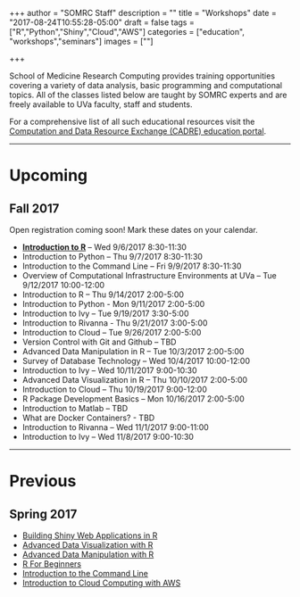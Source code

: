 +++
author = "SOMRC Staff"
description = ""
title = "Workshops"
date = "2017-08-24T10:55:28-05:00"
draft = false
tags = ["R","Python","Shiny","Cloud","AWS"]
categories = ["education", "workshops","seminars"]
images = [""]

+++

<p class=lead>School of Medicine Research Computing provides training opportunities covering a variety of data analysis, basic programming and computational topics. All of the classes listed below are taught by SOMRC experts and are freely available to UVa faculty, staff and students.</p>

<p class=lead>For a comprehensive list of all such educational resources visit the <a href="http://cadre.virginia.edu/service-detail/education" target="_new">Computation and Data Resource Exchange (CADRE) education portal</a>.</p>

- - -

# Upcoming

<!--
<div class="alert alert-success" role="alert" style="">
</div>
-->

## Fall 2017

<div class="alert alert-success" role="alert">Open registration coming soon! Mark these dates on your calendar.</div>

- [**Introduction to R**](http://cal.hsl.virginia.edu/event/3540810) – Wed 9/6/2017 8:30-11:30
- Introduction to Python – Thu 9/7/2017 8:30-11:30
- Introduction to the Command Line – Fri 9/9/2017 8:30-11:30 
- Overview of Computational Infrastructure Environments at UVa – Tue 9/12/2017 10:00-12:00
- Introduction to R – Thu 9/14/2017 2:00-5:00
- Introduction to Python - Mon 9/11/2017 2:00-5:00
- Introduction to Ivy – Tue 9/19/2017 3:30-5:00
- Introduction to Rivanna - Thu 9/21/2017 3:00-5:00
- Introduction to Cloud – Tue 9/26/2017 2:00-5:00
- Version Control with Git and Github – TBD
- Advanced Data Manipulation in R – Tue 10/3/2017 2:00-5:00 
- Survey of Database Technology – Wed 10/4/2017 10:00-12:00
- Introduction to Ivy – Wed 10/11/2017 9:00-10:30
- Advanced Data Visualization in R – Thu 10/10/2017 2:00-5:00
- Introduction to Cloud – Thu 10/19/2017 9:00-12:00
- R Package Development Basics – Mon 10/16/2017 2:00-5:00
- Introduction to Matlab – TBD
- What are Docker Containers? - TBD
- Introduction to Rivanna – Wed 11/1/2017 9:00-11:00
- Introduction to Ivy – Wed 11/8/2017 9:00-10:30

- - -

# Previous

## Spring 2017 

- [Building Shiny Web Applications in R](http://cal.hsl.virginia.edu/event/3066560)
- [Advanced Data Visualization with R](http://cal.lib.virginia.edu/event/3027288)
- [Advanced Data Manipulation with R](http://cal.hsl.virginia.edu/event/3066440)
- [R For Beginners](http://cal.hsl.virginia.edu/event/3066390)
- [Introduction to the Command Line](http://cal.hsl.virginia.edu/event/3066410)
- [Introduction to Cloud Computing with AWS](http://cal.hsl.virginia.edu/event/3188800)
